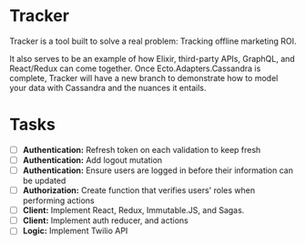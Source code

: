 # Tracker

Tracker is a tool built to solve a real problem: Tracking offline marketing ROI.

It also serves to be an example of how Elixir, third-party APIs, GraphQL, and React/Redux can come together. Once Ecto.Adapters.Cassandra is complete, Tracker will have a new branch to demonstrate how to model your data with Cassandra and the nuances it entails. 

# Tasks

- [ ] **Authentication:** Refresh token on each validation to keep fresh
- [ ] **Authentication:** Add logout mutation
- [ ] **Authentication:** Ensure users are logged in before their information can be updated
- [ ] **Authorization:** Create function that verifies users' roles when performing actions
- [ ] **Client:** Implement React, Redux, Immutable.JS, and Sagas.
- [ ] **Client:** Implement auth reducer, and actions
- [ ] **Logic:** Implement Twilio API
